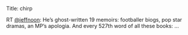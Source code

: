 Title: chirp

RT <a href="http://twitter.com/jeffnoon">@jeffnoon</a>: He’s ghost-written 19 memoirs: footballer biogs, pop star dramas, an MP’s apologia. And every 527th word of all these books: …
